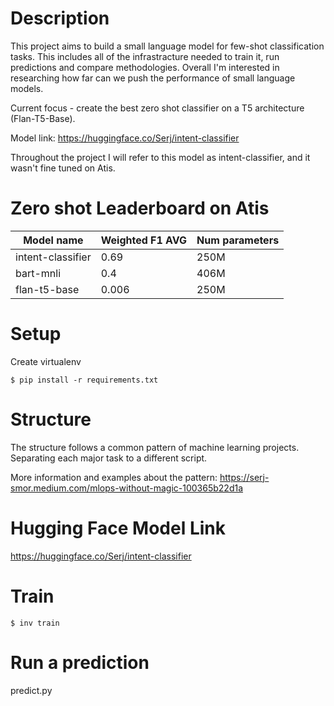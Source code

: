 # Description
This project aims to build a small language model for few-shot classification tasks. 
This includes all of the infrastracture needed to train it, run predictions and compare methodologies. 
Overall I'm interested in researching how far can we push the performance of small language models. 

Current focus - create the best zero shot classifier on a T5 architecture (Flan-T5-Base).

Model link: https://huggingface.co/Serj/intent-classifier

Throughout the project I will refer to this model as intent-classifier, and it wasn't fine tuned on Atis.

# Zero shot Leaderboard on Atis 

| Model name | Weighted F1 AVG | Num parameters |
| -------- | ------- | -------|
| intent-classifier | 0.69 | 250M |
| bart-mnli | 0.4 | 406M |
| flan-t5-base | 0.006 | 250M |


# Setup
Create virtualenv 
```
$ pip install -r requirements.txt
```

# Structure 
The structure follows a common pattern of machine learning projects.
Separating each major task to a different script.

More information and examples about the pattern:
https://serj-smor.medium.com/mlops-without-magic-100365b22d1a

# Hugging Face Model Link
https://huggingface.co/Serj/intent-classifier

# Train 
```
$ inv train
```

# Run a prediction
predict.py
